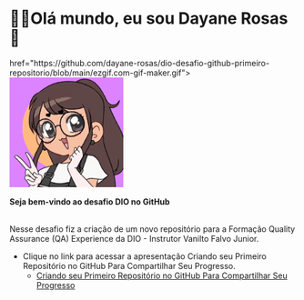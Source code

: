 <div>
  <h1 align="left">
  👋🏼Olá mundo, eu sou Dayane Rosas🥰
  </h1>
  
  <p align='left'>
    href="https://github.com/dayane-rosas/dio-desafio-github-primeiro-repositorio/blob/main/ezgif.com-gif-maker.gif">
    <img src="ezgif.com-gif-maker.gif" width="200">
<div align='left'>
  <b> Seja bem-vindo ao desafio DIO no GitHub </b>
</div><br>

  <p align="left">
    Nesse desafio fiz a criação de um novo repositório para a Formação Quality Assurance (QA) Experience da DIO - Instrutor Vanilto Falvo Junior.
<p align="left">

 
- Clique no link para acessar a apresentação Criando seu Primeiro Repositório no GitHub Para Compartilhar Seu Progresso. 
  - <a href='https://drive.google.com/file/d/1IZu0qohv1JOmxjEra1lknDiiStU68bl4/view'>Criando seu Primeiro Repositório no GitHub Para Compartilhar Seu Progresso </a>
